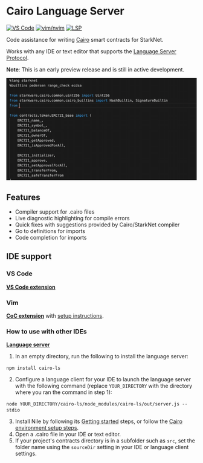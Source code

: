 # Cairo Language Server

[![VS Code](https://img.shields.io/visual-studio-marketplace/i/ericglau.cairo-ls?label=VS%20Code)](https://marketplace.visualstudio.com/items?itemName=ericglau.cairo-ls) [![vim/nvim](https://img.shields.io/npm/dt/coc-cairo?label=vim%2Fnvim)](https://github.com/kevinhalliday/coc-cairo) [![LSP](https://img.shields.io/npm/dt/cairo-ls?label=LSP)](https://www.npmjs.com/package/cairo-ls) 

Code assistance for writing [Cairo](https://www.cairo-lang.org/) smart contracts for StarkNet.

Works with any IDE or text editor that supports the [Language Server Protocol](https://microsoft.github.io/language-server-protocol/).

**Note**: This is an early preview release and is still in active development.

![](images/codecomplete.gif)

## Features

- Compiler support for .cairo files
- Live diagnostic highlighting for compile errors
- Quick fixes with suggestions provided by Cairo/StarkNet compiler
- Go to definitions for imports
- Code completion for imports

## IDE support

### VS Code

[**VS Code extension**](https://marketplace.visualstudio.com/items?itemName=ericglau.cairo-ls)

### Vim

[**CoC extension**](https://github.com/kevinhalliday/coc-cairo) with [setup instructions](https://github.com/ericglau/cairo-ls/blob/main/VIM.md).

### How to use with other IDEs

[**Language server**](https://www.npmjs.com/package/cairo-ls)

1. In an empty directory, run the following to install the language server:
```
npm install cairo-ls
```
2. Configure a language client for your IDE to launch the language server with the following command (replace `YOUR_DIRECTORY` with the directory where you ran the command in step 1):
```
node YOUR_DIRECTORY/cairo-ls/node_modules/cairo-ls/out/server.js --stdio
```
3. Install Nile by following its [Getting started](https://github.com/OpenZeppelin/nile#getting-started) steps, or follow the [Cairo environment setup steps](https://www.cairo-lang.org/docs/quickstart.html).
4. Open a .cairo file in your IDE or text editor.
5. If your project's contracts directory is in a subfolder such as `src`, set the folder name using the `sourceDir` setting in your IDE or language client settings.
